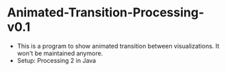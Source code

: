 # Animated-Transition-Processing-v0.1

- This is a program to show animated transition between visualizations. It won't be maintained anymore.
- Setup: Processing 2 in Java